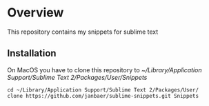 # Overview

This repository contains my snippets for sublime text

## Installation

On MacOS you have to clone this repository to *~/Library/Application Support/Sublime Text 2/Packages/User/Snippets*

	cd ~/Library/Application Support/Sublime Text 2/Packages/User/
	clone https://github.com/janbaer/sublime-snippets.git Snippets